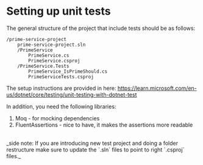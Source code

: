 # Setting up unit tests

The general structure of the project that include tests should be as follows:

```text
/prime-service-project
    prime-service-project.sln
    /PrimeService
        PrimeService.cs
        PrimeService.csproj
    /PrimeService.Tests
        PrimeService_IsPrimeShould.cs
        PrimeServiceTests.csproj
```
The setup instructions are provided in here: https://learn.microsoft.com/en-us/dotnet/core/testing/unit-testing-with-dotnet-test

In addition, you need the following libraries:
1. Moq - for mocking dependencies
2. FluentAssertions - nice to have, it makes the assertions more readable 


<br />
_side note: If you are introducing new test project and doing a folder restructure make sure to update the `.sln` files to point to right `.csproj` files._ 
